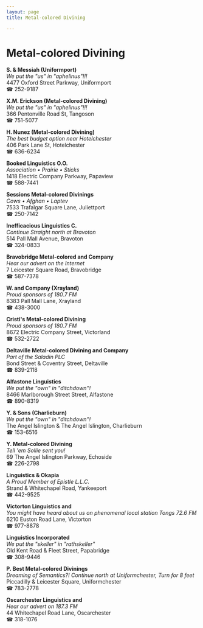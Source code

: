 ```yaml
---
layout: page 
title: Metal-colored Divining

---
```



# Metal-colored Divining


 **S. & Messiah (Uniformport)**  
_We put the "us" in "aphelinus"!!!_  
4477 Oxford Street Parkway, Uniformport  
☎ 252-9187

**X.M. Erickson (Metal-colored Divining)**  
_We put the "us" in "aphelinus"!!!_  
366 Pentonville Road St, Tangoson  
☎ 751-5077

**H. Nunez (Metal-colored Divining)**  
_The best budget option near Hotelchester_  
406 Park Lane St, Hotelchester  
☎ 636-6234

**Booked Linguistics O.O.**  
_Association • Prairie • Sticks_  
1418 Electric Company Parkway, Papaview  
☎ 588-7441

**Sessions Metal-colored Divinings**  
_Cows • Afghan • Laptev_  
7533 Trafalgar Square Lane, Juliettport  
☎ 250-7142

**Inefficacious Linguistics C.**  
_Continue Straight north at Bravoton_  
514 Pall Mall Avenue, Bravoton  
☎ 324-0833

**Bravobridge Metal-colored and Company**  
_Hear our advert on the Internet_  
7 Leicester Square Road, Bravobridge  
☎ 587-7378

**W. and Company (Xrayland)**  
_Proud sponsors of 180.7 FM_  
8383 Pall Mall Lane, Xrayland  
☎ 438-3000

**Cristi's Metal-colored Divining**  
_Proud sponsors of 180.7 FM_  
8672 Electric Company Street, Victorland  
☎ 532-2722

**Deltaville Metal-colored Divining and Company**  
_Part of the Saladin PLC_  
Bond Street & Coventry Street, Deltaville  
☎ 839-2118

**Alfastone Linguistics**  
_We put the "own" in "ditchdown"!_  
8466 Marlborough Street Street, Alfastone  
☎ 890-8319

**Y. & Sons (Charlieburn)**  
_We put the "own" in "ditchdown"!_  
The Angel Islington & The Angel Islington, Charlieburn  
☎ 153-6516

**Y. Metal-colored Divining**  
_Tell 'em Sollie sent you!_  
69 The Angel Islington Parkway, Echoside  
☎ 226-2798

**Linguistics & Okapia**  
_A Proud Member of Epistle L.L.C._  
Strand & Whitechapel Road, Yankeeport  
☎ 442-9525

**Victorton Linguistics and**  
_You might have heard about us on phenomenal local station Tongs 72.6 FM_  
6210 Euston Road Lane, Victorton  
☎ 977-8878

**Linguistics Incorporated**  
_We put the "skeller" in "rathskeller"_  
Old Kent Road & Fleet Street, Papabridge  
☎ 308-9446

**P. Best Metal-colored Divinings**  
_Dreaming of Semantics?! 
Continue north at Uniformchester, Turn for 8 feet_  
Piccadilly & Leicester Square, Uniformchester  
☎ 783-2778

**Oscarchester Linguistics and**  
_Hear our advert on 187.3 FM_  
44 Whitechapel Road Lane, Oscarchester  
☎ 318-1076

